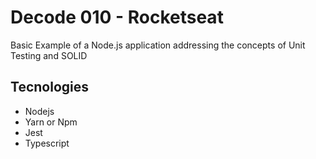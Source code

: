 # Decode 010 - Rocketseat

Basic Example of a Node.js application addressing the concepts of Unit Testing and SOLID

## Tecnologies
- Nodejs
- Yarn or Npm
- Jest 
- Typescript